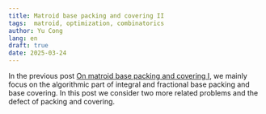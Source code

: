 ```yaml
---
title: Matroid base packing and covering II
tags:  matroid, optimization, combinatorics
author: Yu Cong
lang: en
draft: true
date: 2025-03-24
---
```


In the previous post [On matroid base packing and covering I](/posts/matroid_base_packing_and_covering_I.html), we mainly focus on the algorithmic part of integral and fractional base packing and base covering. In this post we consider two more related problems and the defect of packing and covering.